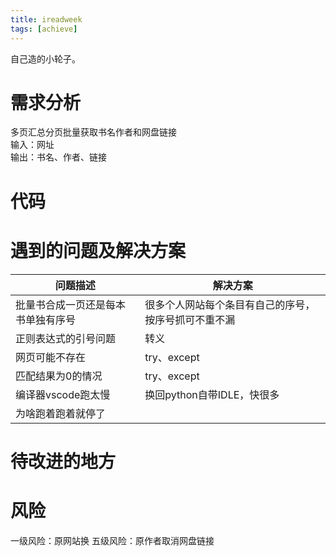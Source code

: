 ```yaml
---
title: ireadweek
tags: [achieve]
---
```

自己造的小轮子。
<!-- more -->
# 需求分析
多页汇总分页批量获取书名作者和网盘链接  
输入：网址  
输出：书名、作者、链接  
# 代码
# 遇到的问题及解决方案
问题描述|解决方案
--|--
批量书合成一页还是每本书单独有序号|很多个人网站每个条目有自己的序号，按序号抓可不重不漏
正则表达式的引号问题|转义
网页可能不存在|try、except
匹配结果为0的情况|try、except
编译器vscode跑太慢|换回python自带IDLE，快很多
为啥跑着跑着就停了|
# 待改进的地方
# 风险
一级风险：原网站换
五级风险：原作者取消网盘链接
